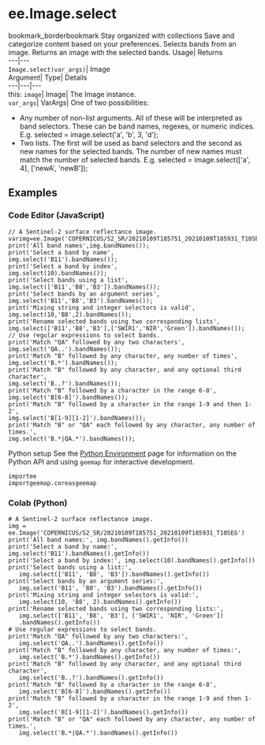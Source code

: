  
#  ee.Image.select 
bookmark_borderbookmark Stay organized with collections  Save and categorize content based on your preferences. 
Selects bands from an image. 
Returns an image with the selected bands.
Usage| Returns  
---|---  
`Image.select(var_args)`| Image  
Argument| Type| Details  
---|---|---  
this: `image`| Image| The Image instance.  
`var_args`| VarArgs| One of two possibilities: 
  * Any number of non-list arguments. All of these will be interpreted as band selectors. These can be band names, regexes, or numeric indices. E.g. selected = image.select('a', 'b', 3, 'd');
  * Two lists. The first will be used as band selectors and the second as new names for the selected bands. The number of new names must match the number of selected bands. E.g. selected = image.select(['a', 4], ['newA', 'newB']);

  
## Examples
### Code Editor (JavaScript)
```
// A Sentinel-2 surface reflectance image.
varimg=ee.Image('COPERNICUS/S2_SR/20210109T185751_20210109T185931_T10SEG');
print('All band names',img.bandNames());
print('Select a band by name',
img.select('B11').bandNames());
print('Select a band by index',
img.select(10).bandNames());
print('Select bands using a list',
img.select(['B11','B8','B3']).bandNames());
print('Select bands by an argument series',
img.select('B11','B8','B3').bandNames());
print('Mixing string and integer selectors is valid',
img.select(10,'B8',2).bandNames());
print('Rename selected bands using two corresponding lists',
img.select(['B11','B8','B3'],['SWIR1','NIR','Green']).bandNames());
// Use regular expressions to select bands.
print('Match "QA" followed by any two characters',
img.select('QA..').bandNames());
print('Match "B" followed by any character, any number of times',
img.select('B.*').bandNames());
print('Match "B" followed by any character, and any optional third character',
img.select('B..?').bandNames());
print('Match "B" followed by a character in the range 6-8',
img.select('B[6-8]').bandNames());
print('Match "B" followed by a character in the range 1-9 and then 1-2',
img.select('B[1-9][1-2]').bandNames());
print('Match "B" or "QA" each followed by any character, any number of times.',
img.select('B.*|QA.*').bandNames());
```

Python setup
See the [ Python Environment](https://developers.google.com/earth-engine/guides/python_install) page for information on the Python API and using `geemap` for interactive development.
```
importee
importgeemap.coreasgeemap
```

### Colab (Python)
```
# A Sentinel-2 surface reflectance image.
img = ee.Image('COPERNICUS/S2_SR/20210109T185751_20210109T185931_T10SEG')
print('All band names:', img.bandNames().getInfo())
print('Select a band by name:', img.select('B11').bandNames().getInfo())
print('Select a band by index:', img.select(10).bandNames().getInfo())
print('Select bands using a list:',
   img.select(['B11', 'B8', 'B3']).bandNames().getInfo())
print('Select bands by an argument series:',
   img.select('B11', 'B8', 'B3').bandNames().getInfo())
print('Mixing string and integer selectors is valid:',
   img.select(10, 'B8', 2).bandNames().getInfo())
print('Rename selected bands using two corresponding lists:',
   img.select(['B11', 'B8', 'B3'], ['SWIR1', 'NIR', 'Green'])
   .bandNames().getInfo())
# Use regular expressions to select bands.
print('Match "QA" followed by any two characters:',
   img.select('QA..').bandNames().getInfo())
print('Match "B" followed by any character, any number of times:',
   img.select('B.*').bandNames().getInfo())
print('Match "B" followed by any character, and any optional third character',
   img.select('B..?').bandNames().getInfo())
print('Match "B" followed by a character in the range 6-8',
   img.select('B[6-8]').bandNames().getInfo())
print('Match "B" followed by a character in the range 1-9 and then 1-2',
   img.select('B[1-9][1-2]').bandNames().getInfo())
print('Match "B" or "QA" each followed by any character, any number of times.',
   img.select('B.*|QA.*').bandNames().getInfo())
```


